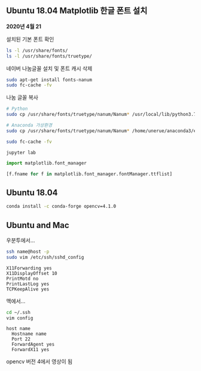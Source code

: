 ## Ubuntu 18.04 Matplotlib 한글 폰트 설치

**2020년 4월 21**

설치된 기본 폰트 확인

```zsh
ls -l /usr/share/fonts/
ls -l /usr/share/fonts/truetype/
```

네이버 나눔글꼴 설치 및 폰트 캐시 삭제

```zsh
sudo apt-get install fonts-nanum
sudo fc-cache -fv
```

나눔 글꼴 복사

```zsh
# Python
sudo cp /usr/share/fonts/truetype/nanum/Nanum* /usr/local/lib/python3.7/dist-packages/matplotlib/mpl-data/fonts/ttf/

# Anaconda 가상환경
sudo cp /usr/share/fonts/truetype/nanum/Nanum* /home/unerue/anaconda3/envs/"name"/lib/python3.7/site-packages/matplotlib/mpl-data/fonts/ttf/

sudo fc-cache -fv
```

`jupyter lab`

```python
import matplotlib.font_manager

[f.fname for f in matplotlib.font_manager.fontManager.ttflist]
```


## Ubuntu 18.04

```zsh
conda install -c conda-forge opencv=4.1.0
```

## Ubuntu and Mac

우분투에서...
```zsh
ssh name@host -p 
sudo vim /etc/ssh/sshd_config
```

```vim
X11Forwarding yes
X11DisplayOffset 10
PrintMotd no
PrintLastLog yes
TCPKeepAlive yes
```
맥에서...
```zsh
cd ~/.ssh
vim config
```

```vim
host name
  Hostname name
  Port 22
  ForwardAgent yes
  ForwardX11 yes
```
opencv 버전 4에서 영상이 됨